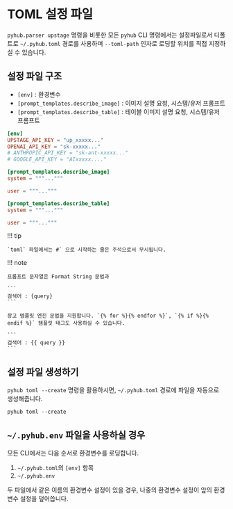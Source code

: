 # TOML 설정 파일

`pyhub.parser upstage` 명령을 비롯한 모든 `pyhub` CLI 명령에서는 설정파일로서
디폴트로 `~/.pyhub.toml` 경로를 사용하며 `--toml-path` 인자로 로딩할 위치를 직접 지정하실 수 있습니다.

## 설정 파일 구조

+ `[env]` : 환경변수
+ `[prompt_templates.describe_image]` : 이미지 설명 요청, 시스템/유저 프롬프트
+ `[prompt_templates.describe_table]` : 테이블 이미지 설명 요청, 시스템/유저 프롬프트

``` toml
[env]
UPSTAGE_API_KEY = "up_xxxxx..."
OPENAI_API_KEY = "sk-xxxxx..."
# ANTHROPIC_API_KEY = "sk-ant-xxxxx..."
# GOOGLE_API_KEY = "AIxxxxx...."

[prompt_templates.describe_image]
system = """..."""

user = """..."""

[prompt_templates.describe_table]
system = """..."""

user = """..."""
```

!!! tip

    `toml` 파일에서는 #` 으로 시작하는 줄은 주석으로서 무시됩니다.

!!! note

    프롬프트 문자열은 Format String 문법과

    ```
    검색어 : {query}
    ```

    장고 템플릿 엔진 문법을 지원합니다. `{% for %}{% endfor %}`, `{% if %}{% endif %}` 템플릿 태그도 사용하실 수 있습니다.

    ```
    검색어 : {{ query }}
    ```

## 설정 파일 생성하기

`pyhub toml --create` 명령을 활용하시면, `~/.pyhub.toml` 경로에 파일을 자동으로 생성해줍니다. 

```
pyhub toml --create
```

## `~/.pyhub.env` 파일을 사용하실 경우

모든 CLI에서는 다음 순서로 환경변수를 로딩합니다.

1. `~/.pyhub.toml`의 `[env]` 항목
2. `~/.pyhub.env`

두 파일에서 같은 이름의 환경변수 설정이 있을 경우, 나중의 환경변수 설정이 앞의 환경변수 설정을 덮어씁니다.
